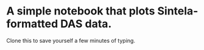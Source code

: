 # A simple notebook that plots Sintela-formatted DAS data.
Clone this to save yourself a few minutes of typing.
